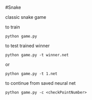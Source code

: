 #Snake

classic snake game

to train

    python game.py

to test trained winner

    python game.py -t winner.net

or

    python game.py -t 1.net

to continue from saved neural net

    python game.py -c <checkPointNumber>
